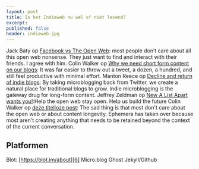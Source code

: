 ```yaml
---
layout: post
title: Is het Indieweb nu wel of niet levend?
excerpt:
published: false
header: indieweb.jpg
---
```


Jack Baty op [Facebook vs The Open Web][1]: most people don’t care about all this open web nonsense. They just want to find and interact with their friends. I agree with him.
Colin Walker op [Why we need short form content on our blogs][2]: It was far easier to throw out a tweet, a dozen, a hundred, and still feel productive with minimal effort.
Manton Reece op [Decline and return of indie blogs][3]: By taking microblogging back from Twitter, we create a natural place for traditional blogs to grow. Indie microblogging is the gateway drug for long-form content.
Jeffrey Zeldman op [New A List Apart wants you!][4]:Help the open web stay open. Help us build the future
Colin Walker op [deze titelloze post][5]: The sad thing is that most don't care about the open web or about content longevity. Ephemera has taken over because most aren't creating anything that needs to be retained beyond the context of the current conversation.

## Platformen
Blot: [https://blot.im/about][6]
Micro.blog
Ghost
Jekyll/Github



[1]:	http://www.baty.blog/2017/facebook-vs-the-open-web
[2]:	https://colinwalker.blog/2017/09/08/why-we-need-short-form-content-on-our-blogs/
[3]:	http://www.manton.org/2017/09/decline-and-return-of-indie-blogs.html
[4]:	https://alistapart.com/article/new-a-list-apart-wants-you
[5]:	https://colinwalker.blog/2017/06/02/02062017-1705/
[6]:	https://blot.im/about